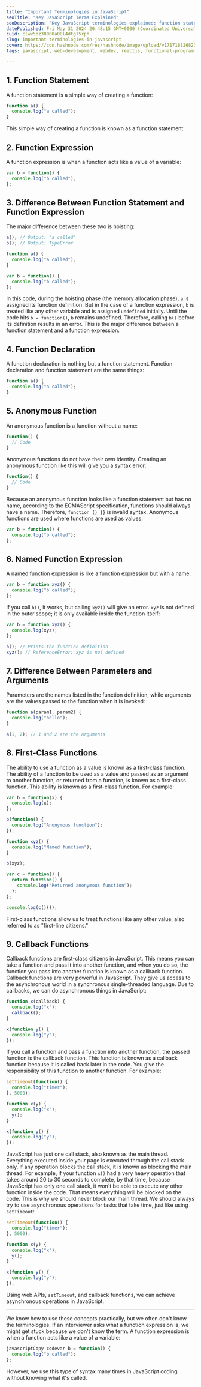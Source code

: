 ```yaml
---
title: "Important Terminologies in JavaScript"
seoTitle: "Key JavaScript Terms Explained"
seoDescription: "Key JavaScript terminologies explained: function statements, expressions, anonymous functions, first-class functions, callbacks, and more"
datePublished: Fri May 31 2024 20:48:15 GMT+0000 (Coordinated Universal Time)
cuid: clwv5oz38000a08l4dtg75rph
slug: important-terminologies-in-javascript
cover: https://cdn.hashnode.com/res/hashnode/image/upload/v1717188268231/8f41938a-4098-4080-ab28-2595e94f2a49.jpeg
tags: javascript, web-development, webdev, reactjs, functional-programming, function-expressions, anonymous-function, callback-functions, first-class-functions, function-declaration, named-function-expression, javascript-terminologies

---
```


## 1\. Function Statement

A function statement is a simple way of creating a function:

```javascript
function a() {
  console.log("a called");
}
```

This simple way of creating a function is known as a function statement.

## 2\. Function Expression

A function expression is when a function acts like a value of a variable:

```javascript
var b = function() {
  console.log("b called");
};
```

## 3\. Difference Between Function Statement and Function Expression

The major difference between these two is hoisting:

```javascript
a(); // Output: "a called"
b(); // Output: TypeError

function a() {
  console.log("a called");
}

var b = function() {
  console.log("b called");
};
```

In this code, during the hoisting phase (the memory allocation phase), `a` is assigned its function definition. But in the case of a function expression, `b` is treated like any other variable and is assigned `undefined` initially. Until the code hits `b = function()`, `b` remains undefined. Therefore, calling `b()` before its definition results in an error. This is the major difference between a function statement and a function expression.

## 4\. Function Declaration

A function declaration is nothing but a function statement. Function declaration and function statement are the same things:

```javascript
function a() {
  console.log("a called");
}
```

## 5\. Anonymous Function

An anonymous function is a function without a name:

```javascript
function() {
  // Code
}
```

Anonymous functions do not have their own identity. Creating an anonymous function like this will give you a syntax error:

```javascript
function() {
  // Code
}
```

Because an anonymous function looks like a function statement but has no name, according to the ECMAScript specification, functions should always have a name. Therefore, `function () {}` is invalid syntax. Anonymous functions are used where functions are used as values:

```javascript
var b = function() {
  console.log("b called");
};
```

## 6\. Named Function Expression

A named function expression is like a function expression but with a name:

```javascript
var b = function xyz() {
  console.log("b called");
};
```

If you call `b()`, it works, but calling `xyz()` will give an error. `xyz` is not defined in the outer scope; it is only available inside the function itself:

```javascript
var b = function xyz() {
  console.log(xyz);
};

b(); // Prints the function definition
xyz(); // ReferenceError: xyz is not defined
```

## 7\. Difference Between Parameters and Arguments

Parameters are the names listed in the function definition, while arguments are the values passed to the function when it is invoked:

```javascript
function a(param1, param2) {
  console.log("hello");
}

a(1, 2); // 1 and 2 are the arguments
```

## 8\. First-Class Functions

The ability to use a function as a value is known as a first-class function. The ability of a function to be used as a value and passed as an argument to another function, or returned from a function, is known as a first-class function. This ability is known as a first-class function. For example:

```javascript
var b = function(x) {
  console.log(x);
};

b(function() {
  console.log("Anonymous function");
});

function xyz() {
  console.log("Named function");
}

b(xyz);

var c = function() {
  return function() {
    console.log("Returned anonymous function");
  };
};

console.log(c()());
```

First-class functions allow us to treat functions like any other value, also referred to as "first-line citizens."

## 9\. Callback Functions

Callback functions are first-class citizens in JavaScript. This means you can take a function and pass it into another function, and when you do so, the function you pass into another function is known as a callback function. Callback functions are very powerful in JavaScript. They give us access to the asynchronous world in a synchronous single-threaded language. Due to callbacks, we can do asynchronous things in JavaScript:

```javascript
function x(callback) {
  console.log("x");
  callback();
}

x(function y() {
  console.log("y");
});
```

If you call a function and pass a function into another function, the passed function is the callback function. This function is known as a callback function because it is called back later in the code. You give the responsibility of this function to another function. For example:

```javascript
setTimeout(function() {
  console.log("timer");
}, 5000);

function x(y) {
  console.log("x");
  y();
}

x(function y() {
  console.log("y");
});
```

JavaScript has just one call stack, also known as the main thread. Everything executed inside your page is executed through the call stack only. If any operation blocks the call stack, it is known as blocking the main thread. For example, if your function `x()` had a very heavy operation that takes around 20 to 30 seconds to complete, by that time, because JavaScript has only one call stack, it won't be able to execute any other function inside the code. That means everything will be blocked on the code. This is why we should never block our main thread. We should always try to use asynchronous operations for tasks that take time, just like using `setTimeout`:

```javascript
setTimeout(function() {
  console.log("timer");
}, 5000);

function x(y) {
  console.log("x");
  y();
}

x(function y() {
  console.log("y");
});
```

Using web APIs, `setTimeout`, and callback functions, we can achieve asynchronous operations in JavaScript.

---

We know how to use these concepts practically, but we often don't know the terminologies. If an interviewer asks what a function expression is, we might get stuck because we don't know the term. A function expression is when a function acts like a value of a variable:

```javascript
javascriptCopy codevar b = function() {
  console.log("b called");
};
```

However, we use this type of syntax many times in JavaScript coding without knowing what it's called.